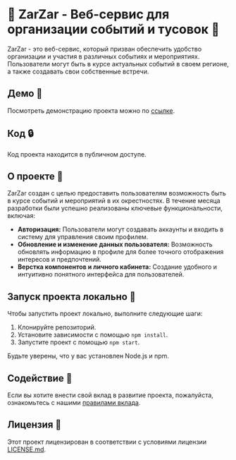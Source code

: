 # 🎉 ZarZar - Веб-сервис для организации событий и тусовок 🎉

ZarZar - это веб-сервис, который призван обеспечить удобство организации и участия в различных событиях и мероприятиях. Пользователи могут быть в курсе актуальных событий в своем регионе, а также создавать свои собственные встречи.

## Демо 🚀

Посмотреть демонстрацию проекта можно по [ссылке](https://zarzar-hackaton.duckdns.org/).

## Код 🔒

Код проекта находится в публичном доступе.

## О проекте 🌟

ZarZar создан с целью предоставить пользователям возможность быть в курсе событий и мероприятий в их окрестностях. В течение месяца разработки были успешно реализованы ключевые функциональности, включая:

- **Авторизация:** Пользователи могут создавать аккаунты и входить в систему для управления своим профилем.
- **Обновление и изменение данных пользователя:** Возможность обновлять информацию в профиле для более точного отображения интересов и предпочтений.
- **Верстка компонентов и личного кабинета:** Создание удобного и интуитивно понятного интерфейса для пользователей.

## Запуск проекта локально 🚀

Чтобы запустить проект локально, выполните следующие шаги:

1. Клонируйте репозиторий.
2. Установите зависимости с помощью `npm install`.
3. Запустите проект с помощью `npm start`.

Будьте уверены, что у вас установлен Node.js и npm.

## Содействие 🤝

Если вы хотите внести свой вклад в развитие проекта, пожалуйста, ознакомьтесь с нашими [правилами вклада](CONTRIBUTING.md).

## Лицензия 📄

Этот проект лицензирован в соответствии с условиями лицензии [LICENSE.md](LICENSE.md).
